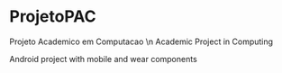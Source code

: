 # ProjetoPAC
Projeto Academico em Computacao
\n
Academic Project in Computing

Android project with mobile and wear components


